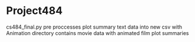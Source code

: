 # Project484
cs484_final.py pre proccesses plot summary text data into new csv
with Animation directory contains movie data with animated film plot summaries
